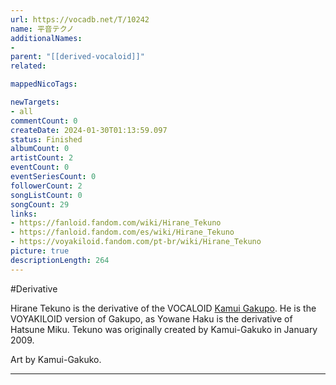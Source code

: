 ```yaml
---
url: https://vocadb.net/T/10242
name: 平音テクノ
additionalNames: 
- 
parent: "[[derived-vocaloid]]"
related:

mappedNicoTags:

newTargets:
- all
commentCount: 0
createDate: 2024-01-30T01:13:59.097
status: Finished
albumCount: 0
artistCount: 2
eventCount: 0
eventSeriesCount: 0
followerCount: 2
songListCount: 0
songCount: 29
links: 
- https://fanloid.fandom.com/wiki/Hirane_Tekuno
- https://fanloid.fandom.com/es/wiki/Hirane_Tekuno
- https://voyakiloid.fandom.com/pt-br/wiki/Hirane_Tekuno
picture: true
descriptionLength: 264
---
```


#Derivative

Hirane Tekuno is the derivative of the VOCALOID [Kamui Gakupo](https://vocadb.net/Ar/12). He is the VOYAKILOID version of Gakupo, as Yowane Haku is the derivative of Hatsune Miku. Tekuno was originally created by Kamui-Gakuko in January 2009.

Art by Kamui-Gakuko.

---

